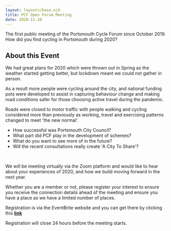 ```yaml
---
layout: layouts/base.njk
title: PCF Open Forum Meeting
date: 2020-11-20
---
```


The first public meeting of the Portsmouth Cycle Forum since October 2019. How did you find cycling in Portsmouth during 2020?

## About this Event

We had great plans for 2020 which were thrown out in Spring as the weather started getting better, but lockdown meant we could not gather in person.

As a result more people were cycling around the city, and national funding pots were developed to assist in capturing behaviour change and making road conditions safer for those choosing active travel during the pandemic.

Roads were closed to motor traffic with people walking and cycling considered more than previously as working, travel and exercising patterns changed to meet 'the new normal'.

- How successful was Portsmouth City Council?
- What part did PCF play in the development of schemes?
- What do you want to see more of in the future?
- Will the recent consultations really create 'A City To Share'?

 

We will be meeting virtually via the Zoom platform and would like to hear about your experiences of 2020, and how we build moving forward in the next year.

Whether you are a member or not, please register your interest to ensure you receive the connection details ahead of the meeting and ensure you have a place as we have a limited number of places.

Registration is via the EventBrite website and you can get there by clicking this **[link](https://www.eventbrite.co.uk/e/pcf-open-forum-meeting-tickets-134776292519)**

Registration will close 24 hours before the meeting starts.
